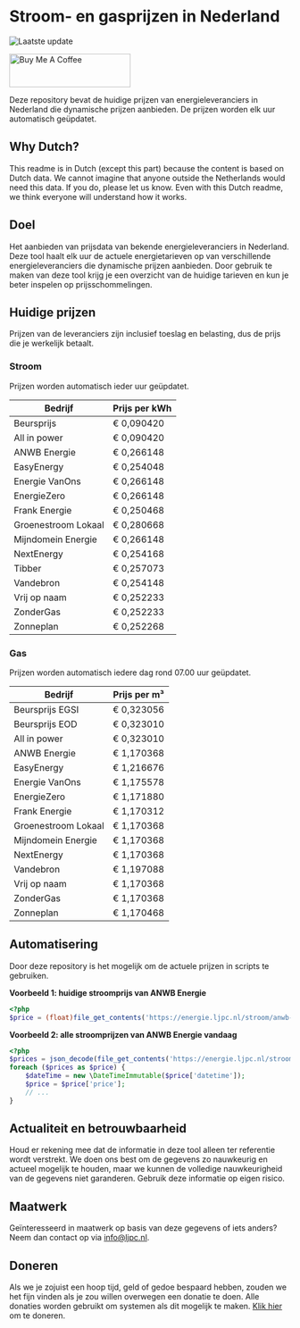# Stroom- en gasprijzen in Nederland

![Laatste update](https://img.shields.io/badge/laatste%20update-2025--07--09%2003%3A00%20CET-brightgreen)

<a href="https://www.buymeacoffee.com/Lars-" target="_blank"><img src="https://cdn.buymeacoffee.com/buttons/v2/default-orange.png" alt="Buy Me A Coffee" height="60" style="height: 60px !important;width: 217px !important;" ></a>

Deze repository bevat de huidige prijzen van energieleveranciers in Nederland die dynamische prijzen aanbieden. De prijzen worden elk uur automatisch geüpdatet.

## Why Dutch?

This readme is in Dutch (except this part) because the content is based on Dutch data. We cannot imagine that anyone outside the Netherlands would need this data. If you do, please let us know. Even with this Dutch readme, we think
everyone will understand how it works.

## Doel

Het aanbieden van prijsdata van bekende energieleveranciers in Nederland. Deze tool haalt elk uur de actuele energietarieven op van verschillende energieleveranciers die dynamische prijzen aanbieden. Door gebruik te maken van deze tool
krijg je een overzicht van de huidige tarieven en kun je beter inspelen op prijsschommelingen.

## Huidige prijzen

Prijzen van de leveranciers zijn inclusief toeslag en belasting, dus de prijs die je werkelijk betaalt.

### Stroom

Prijzen worden automatisch ieder uur geüpdatet.

 Bedrijf | Prijs per kWh 
---------|---------------
Beursprijs | € 0,090420
All in power | € 0,090420
ANWB Energie | € 0,266148
EasyEnergy | € 0,254048
Energie VanOns | € 0,266148
EnergieZero | € 0,266148
Frank Energie | € 0,250468
Groenestroom Lokaal | € 0,280668
Mijndomein Energie | € 0,266148
NextEnergy | € 0,254168
Tibber | € 0,257073
Vandebron | € 0,254148
Vrij op naam | € 0,252233
ZonderGas | € 0,252233
Zonneplan | € 0,252268


### Gas

Prijzen worden automatisch iedere dag rond 07.00 uur geüpdatet.

 Bedrijf | Prijs per m³ 
---------|--------------
Beursprijs EGSI | € 0,323056
Beursprijs EOD | € 0,323010
All in power | € 0,323010
ANWB Energie | € 1,170368
EasyEnergy | € 1,216676
Energie VanOns | € 1,175578
EnergieZero | € 1,171880
Frank Energie | € 1,170312
Groenestroom Lokaal | € 1,170368
Mijndomein Energie | € 1,170368
NextEnergy | € 1,170368
Vandebron | € 1,197088
Vrij op naam | € 1,170368
ZonderGas | € 1,170368
Zonneplan | € 1,170468


## Automatisering

Door deze repository is het mogelijk om de actuele prijzen in scripts te gebruiken.

**Voorbeeld 1: huidige stroomprijs van ANWB Energie**

```php
<?php
$price = (float)file_get_contents('https://energie.ljpc.nl/stroom/anwb-energie-nu.txt');

```

**Voorbeeld 2: alle stroomprijzen van ANWB Energie vandaag**

```php
<?php
$prices = json_decode(file_get_contents('https://energie.ljpc.nl/stroom/all-in-power-vandaag.json'),true);
foreach ($prices as $price) {
    $dateTime = new \DateTimeImmutable($price['datetime']);
    $price = $price['price'];
    // ...
}
```

## Actualiteit en betrouwbaarheid

Houd er rekening mee dat de informatie in deze tool alleen ter referentie wordt verstrekt. We doen ons best om de gegevens zo nauwkeurig en actueel mogelijk te houden, maar we kunnen de volledige nauwkeurigheid van de gegevens niet
garanderen. Gebruik deze informatie op eigen risico.

## Maatwerk

Geïnteresseerd in maatwerk op basis van deze gegevens of iets anders? Neem dan contact op
via [info@ljpc.nl](mailto:info@ljpc.nl?subject=Energie%20prijzen).

## Doneren

Als we je zojuist een hoop tijd, geld of gedoe bespaard hebben, zouden we het fijn vinden als je zou willen overwegen een
donatie te doen. Alle donaties worden gebruikt om systemen als dit mogelijk te
maken. [Klik hier](https://www.buymeacoffee.com/Lars-) om te doneren.
